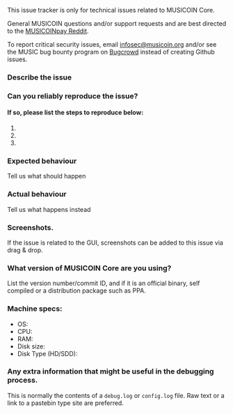 <!--- Remove sections that do not apply -->

This issue tracker is only for technical issues related to MUSICOIN Core.

General MUSICOIN questions and/or support requests and are best directed to the [MUSICOINpay Reddit](https://www.reddit.com/r/musicoinpay/).

To report critical security issues, email infosec@musicoin.org and/or see the MUSIC bug bounty program on [Bugcrowd](https://bugcrowd.com/musicoindigitalcash) instead of creating Github issues.

### Describe the issue

### Can you reliably reproduce the issue?
#### If so, please list the steps to reproduce below:
1.
2.
3.

### Expected behaviour
Tell us what should happen

### Actual behaviour
Tell us what happens instead

### Screenshots.
If the issue is related to the GUI, screenshots can be added to this issue via drag & drop.

### What version of MUSICOIN Core are you using?
List the version number/commit ID, and if it is an official binary, self compiled or a distribution package such as PPA.

### Machine specs:
- OS:
- CPU:
- RAM:
- Disk size:
- Disk Type (HD/SDD):

### Any extra information that might be useful in the debugging process.
This is normally the contents of a `debug.log` or `config.log` file. Raw text or a link to a pastebin type site are preferred.
